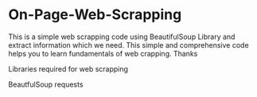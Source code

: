 # On-Page-Web-Scrapping
This is a simple web scrapping code using BeautifulSoup Library and extract information which we need. This simple and comprehensive code helps you to learn fundamentals of web crapping. Thanks   

Libraries required for web scrapping

BeautfulSoup
requests
